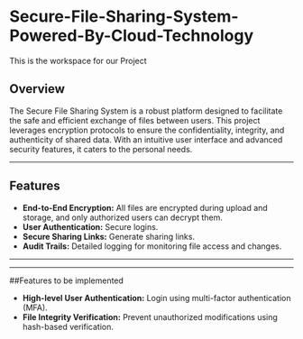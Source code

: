 # Secure-File-Sharing-System-Powered-By-Cloud-Technology

This is the workspace for our Project

## Overview

The Secure File Sharing System is a robust platform designed to facilitate the safe and efficient exchange of files between users. This project leverages encryption protocols to ensure the confidentiality, integrity, and authenticity of shared data. With an intuitive user interface and advanced security features, it caters to the personal needs.

---

## Features

- **End-to-End Encryption:** All files are encrypted during upload and storage, and only authorized users can decrypt them.
- **User Authentication:** Secure logins.
- **Secure Sharing Links:** Generate sharing links.
- **Audit Trails:** Detailed logging for monitoring file access and changes.


---
---
##Features to be implemented

- **High-level User Authentication:** Login using multi-factor authentication (MFA).
- **File Integrity Verification:** Prevent unauthorized modifications using hash-based verification.
